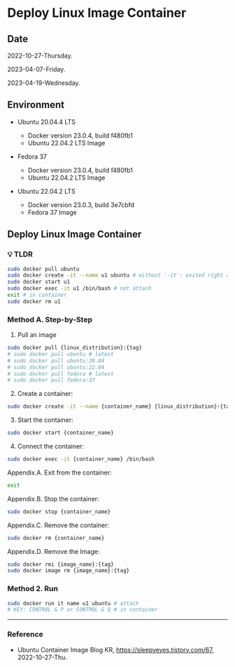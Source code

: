# Deploy Linux Image Container

## Date

2022-10-27-Thursday.

2023-04-07-Friday.

2023-04-19-Wednesday.

## Environment

- Ubuntu 20.04.4 LTS
  - Docker version 23.0.4, build f480fb1
  - Ubuntu 22.04.2 LTS Image

- Fedora 37
  - Docker version 23.0.4, build f480fb1
  - Ubuntu 22.04.2 LTS Image

- Ubuntu 22.04.2 LTS
  - Docker version 23.0.3, build 3e7cbfd
  - Fedora 37 Image

## Deploy Linux Image Container

### :bulb: TLDR

```bash
sudo docker pull ubuntu
sudo docker create -it --name u1 ubuntu # without '-it': exited right away
sudo docker start u1
sudo docker exec -it u1 /bin/bash # not attach
exit # in container
sudo docker rm u1
```

### Method A. Step-by-Step

1. Pull an image

```Bash
sudo docker pull {linux_distribution}:{tag}
# sudo docker pull ubuntu # latest
# sudo docker pull ubuntu:20.04
# sudo docker pull ubuntu:22.04
# sudo docker pull fedora # latest
# sudo docker pull fedora:37
```

2. Create a container:

```Bash
sudo docker create -it --name {container_name} {linux_distribution}:{tag}
```

3. Start the container:

```Bash
sudo docker start {container_name}
```

4. Connect the container:

```Bash
sudo docker exec -it {container_name} /bin/bash
```

Appendix.A. Exit from the container:

```Bash
exit
```

Appendix.B. Stop the container:

```Bash
sudo docker stop {container_name}
```

Appendix.C. Remove the container:

```Bash
sudo docker rm {container_name}
```

Appendix.D. Remove the Image:

```Bash
sudo docker rmi {image_name}:{tag}
sudo docker image rm {image_name}:{tag}
```

### Method 2. Run

```bash
sudo docker run it name u1 ubuntu # attach
# KEY: CONTROL & P or CONTROL & Q # in container
```

---

### Reference
- Ubuntu Container Image Blog KR, https://sleepyeyes.tistory.com/67, 2022-10-27-Thu.
